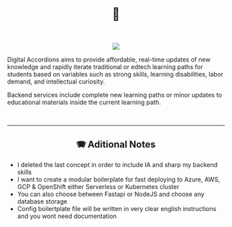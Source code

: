 <h1 align="center">📝 </h1>

<br/>

<p align="center">
  <img src="https://github.com/opensourceducation/Digital-Accordions/actions/workflows/unit_integration_tests.yml/badge.svg">
</p>

Digital Accordions aims to provide affordable, real-time updates of new knowledge and rapidly iterate traditional or edtech learning paths for students based on variables such as strong skills, learning disabilities, labor demand, and intellectual curiosity. 

Backend services include complete new learning paths or minor updates to educational materials inside the current learning path.  

<br/>
<hr/>

<h2 align=center> 🪗 Aditional Notes </h2>
 
- I deleted the last concept in order to include IA and sharp my backend skills
- I want to create a modular boilerplate for fast deploying to Azure, AWS, GCP  & OpenShift either Serverless or Kubernetes cluster
- You can also choose between Fastapi or NodeJS and choose any database storage
- Config boilertplate file will be written in very clear english instructions and you wont need documentation 
